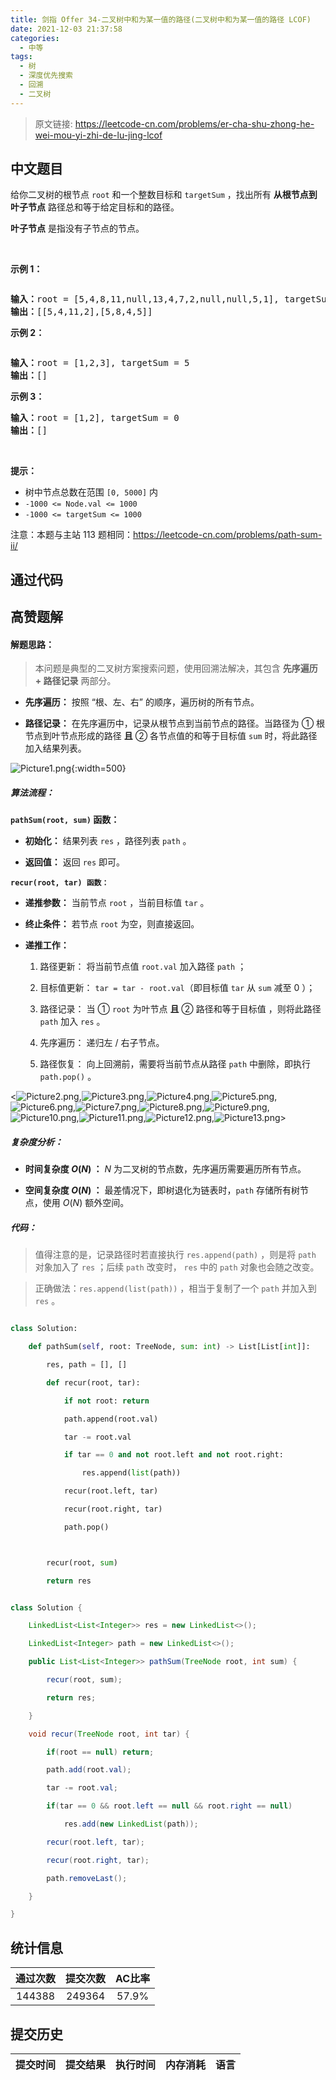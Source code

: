 ```yaml
---
title: 剑指 Offer 34-二叉树中和为某一值的路径(二叉树中和为某一值的路径 LCOF)
date: 2021-12-03 21:37:58
categories:
  - 中等
tags:
  - 树
  - 深度优先搜索
  - 回溯
  - 二叉树
---
```


> 原文链接: https://leetcode-cn.com/problems/er-cha-shu-zhong-he-wei-mou-yi-zhi-de-lu-jing-lcof




## 中文题目
<div><p>给你二叉树的根节点 <code>root</code> 和一个整数目标和 <code>targetSum</code> ，找出所有 <strong>从根节点到叶子节点</strong> 路径总和等于给定目标和的路径。</p>

<p><strong>叶子节点</strong> 是指没有子节点的节点。</p>

<p>&nbsp;</p>

<p><strong>示例 1：</strong></p>

<p><img alt="" src="https://assets.leetcode.com/uploads/2021/01/18/pathsumii1.jpg" /></p>

<pre>
<strong>输入：</strong>root = [5,4,8,11,null,13,4,7,2,null,null,5,1], targetSum = 22
<strong>输出：</strong>[[5,4,11,2],[5,8,4,5]]
</pre>

<p><strong>示例 2：</strong></p>

<p><img alt="" src="https://assets.leetcode.com/uploads/2021/01/18/pathsum2.jpg" /></p>

<pre>
<strong>输入：</strong>root = [1,2,3], targetSum = 5
<strong>输出：</strong>[]
</pre>

<p><strong>示例 3：</strong></p>

<pre>
<strong>输入：</strong>root = [1,2], targetSum = 0
<strong>输出：</strong>[]
</pre>

<p>&nbsp;</p>

<p><strong>提示：</strong></p>

<ul>
	<li>树中节点总数在范围 <code>[0, 5000]</code> 内</li>
	<li><code>-1000 &lt;= Node.val &lt;= 1000</code></li>
	<li><code>-1000 &lt;= targetSum &lt;= 1000</code></li>
</ul>

<p>注意：本题与主站 113&nbsp;题相同：<a href="https://leetcode-cn.com/problems/path-sum-ii/">https://leetcode-cn.com/problems/path-sum-ii/</a></p>
</div>

## 通过代码
<RecoDemo>
</RecoDemo>


## 高赞题解
#### 解题思路：

> 本问题是典型的二叉树方案搜索问题，使用回溯法解决，其包含 **先序遍历 + 路径记录** 两部分。

- **先序遍历：** 按照 “根、左、右” 的顺序，遍历树的所有节点。
- **路径记录：** 在先序遍历中，记录从根节点到当前节点的路径。当路径为 ① 根节点到叶节点形成的路径 **且** ② 各节点值的和等于目标值 `sum` 时，将此路径加入结果列表。

![Picture1.png](../images/er-cha-shu-zhong-he-wei-mou-yi-zhi-de-lu-jing-lcof-0.png){:width=500}

##### 算法流程：

**`pathSum(root, sum)` 函数：**

- **初始化：** 结果列表 `res` ，路径列表 `path` 。
- **返回值：** 返回 `res` 即可。

**`recur(root, tar) 函数：`**

- **递推参数：** 当前节点 `root` ，当前目标值 `tar` 。
- **终止条件：** 若节点 `root` 为空，则直接返回。
- **递推工作：**
  1. 路径更新： 将当前节点值 `root.val` 加入路径 `path` ；
  2. 目标值更新： `tar = tar - root.val`（即目标值 `tar` 从 `sum` 减至 $0$ ）；
  3. 路径记录： 当 ① `root` 为叶节点 **且** ② 路径和等于目标值 ，则将此路径 `path` 加入 `res` 。
  4. 先序遍历： 递归左 / 右子节点。
  5. 路径恢复： 向上回溯前，需要将当前节点从路径 `path` 中删除，即执行 `path.pop()` 。

<![Picture2.png](../images/er-cha-shu-zhong-he-wei-mou-yi-zhi-de-lu-jing-lcof-1.png),![Picture3.png](../images/er-cha-shu-zhong-he-wei-mou-yi-zhi-de-lu-jing-lcof-2.png),![Picture4.png](../images/er-cha-shu-zhong-he-wei-mou-yi-zhi-de-lu-jing-lcof-3.png),![Picture5.png](../images/er-cha-shu-zhong-he-wei-mou-yi-zhi-de-lu-jing-lcof-4.png),![Picture6.png](../images/er-cha-shu-zhong-he-wei-mou-yi-zhi-de-lu-jing-lcof-5.png),![Picture7.png](../images/er-cha-shu-zhong-he-wei-mou-yi-zhi-de-lu-jing-lcof-6.png),![Picture8.png](../images/er-cha-shu-zhong-he-wei-mou-yi-zhi-de-lu-jing-lcof-7.png),![Picture9.png](../images/er-cha-shu-zhong-he-wei-mou-yi-zhi-de-lu-jing-lcof-8.png),![Picture10.png](../images/er-cha-shu-zhong-he-wei-mou-yi-zhi-de-lu-jing-lcof-9.png),![Picture11.png](../images/er-cha-shu-zhong-he-wei-mou-yi-zhi-de-lu-jing-lcof-10.png),![Picture12.png](../images/er-cha-shu-zhong-he-wei-mou-yi-zhi-de-lu-jing-lcof-11.png),![Picture13.png](../images/er-cha-shu-zhong-he-wei-mou-yi-zhi-de-lu-jing-lcof-12.png)>

##### 复杂度分析：

- **时间复杂度 $O(N)$ ：** $N$ 为二叉树的节点数，先序遍历需要遍历所有节点。
- **空间复杂度 $O(N)$ ：** 最差情况下，即树退化为链表时，`path` 存储所有树节点，使用 $O(N)$ 额外空间。

##### 代码：

> 值得注意的是，记录路径时若直接执行 `res.append(path)` ，则是将 `path` 对象加入了 `res` ；后续 `path` 改变时， `res` 中的 `path` 对象也会随之改变。
>
> 正确做法：`res.append(list(path))` ，相当于复制了一个 `path` 并加入到 `res` 。

```python []
class Solution:
    def pathSum(self, root: TreeNode, sum: int) -> List[List[int]]:
        res, path = [], []
        def recur(root, tar):
            if not root: return
            path.append(root.val)
            tar -= root.val
            if tar == 0 and not root.left and not root.right:
                res.append(list(path))
            recur(root.left, tar)
            recur(root.right, tar)
            path.pop()

        recur(root, sum)
        return res
```

```java []
class Solution {
    LinkedList<List<Integer>> res = new LinkedList<>();
    LinkedList<Integer> path = new LinkedList<>(); 
    public List<List<Integer>> pathSum(TreeNode root, int sum) {
        recur(root, sum);
        return res;
    }
    void recur(TreeNode root, int tar) {
        if(root == null) return;
        path.add(root.val);
        tar -= root.val;
        if(tar == 0 && root.left == null && root.right == null)
            res.add(new LinkedList(path));
        recur(root.left, tar);
        recur(root.right, tar);
        path.removeLast();
    }
}
```

## 统计信息
| 通过次数 | 提交次数 | AC比率 |
| :------: | :------: | :------: |
|    144388    |    249364    |   57.9%   |

## 提交历史
| 提交时间 | 提交结果 | 执行时间 |  内存消耗  | 语言 |
| :------: | :------: | :------: | :--------: | :--------: |
